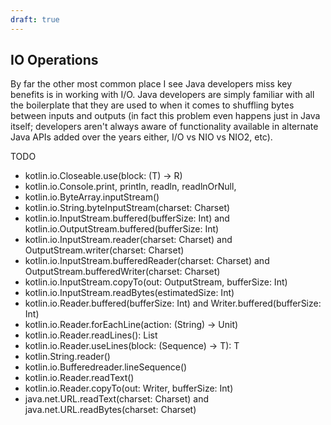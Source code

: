 ```yaml
---
draft: true
---
```


## IO Operations

By far the other most common place I see Java developers miss key benefits is in working with I/O. Java developers are simply familiar with all the boilerplate that they are used to when it comes to shuffling bytes between inputs and outputs (in fact this problem even happens just in Java itself; developers aren't always aware of functionality available in alternate Java APIs added over the years either, I/O vs NIO vs NIO2, etc).



TODO

* kotlin.io.Closeable.use(block: (T) -> R)
* kotlin.io.Console.print, println, readln, readlnOrNull,
* kotlin.io.ByteArray.inputStream()
* kotlin.io.String.byteInputStream(charset: Charset)
* kotlin.io.InputStream.buffered(bufferSize: Int) and kotlin.io.OutputStream.buffered(bufferSize: Int)
* kotlin.io.InputStream.reader(charset: Charset) and OutputStream.writer(charset: Charset)
* kotlin.io.InputStream.bufferedReader(charset: Charset) and OutputStream.bufferedWriter(charset: Charset)
* kotlin.io.InputStream.copyTo(out: OutputStream, bufferSize: Int)
* kotlin.io.InputStream.readBytes(estimatedSize: Int)
* kotlin.io.Reader.buffered(bufferSize: Int) and Writer.buffered(bufferSize: Int)
* kotlin.io.Reader.forEachLine(action: (String) -> Unit)
* kotlin.io.Reader.readLines(): List<String>
* kotlin.io.Reader.useLines(block: (Sequence<String>) -> T): T
* kotlin.String.reader()
* kotlin.io.Bufferedreader.lineSequence()
* kotlin.io.Reader.readText()
* kotlin.io.Reader.copyTo(out: Writer, bufferSize: Int)
* java.net.URL.readText(charset: Charset) and java.net.URL.readBytes(charset: Charset)